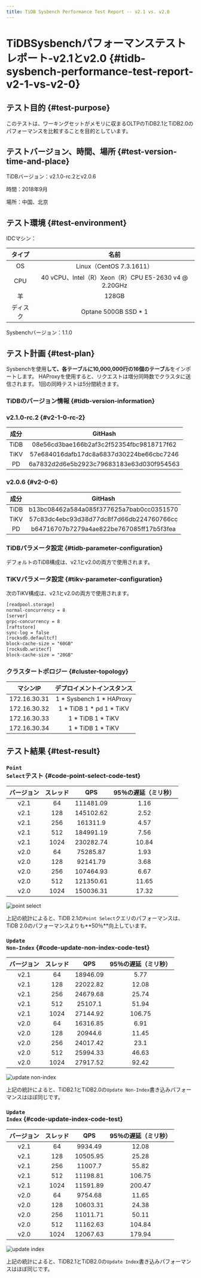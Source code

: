 ```yaml
---
title: TiDB Sysbench Performance Test Report -- v2.1 vs. v2.0
---
```


# TiDBSysbenchパフォーマンステストレポート-v2.1とv2.0 {#tidb-sysbench-performance-test-report-v2-1-vs-v2-0}

## テスト目的 {#test-purpose}

このテストは、ワーキングセットがメモリに収まるOLTPのTiDB2.1とTiDB2.0のパフォーマンスを比較することを目的としています。

## テストバージョン、時間、場所 {#test-version-time-and-place}

TiDBバージョン：v2.1.0-rc.2とv2.0.6

時間：2018年9月

場所：中国、北京

## テスト環境 {#test-environment}

IDCマシン：

|  タイプ |                        名前                       |
| :--: | :---------------------------------------------: |
|  OS  |              Linux（CentOS 7.3.1611）             |
|  CPU | 40 vCPU、Intel（R）Xeon（R）CPU E5-2630 v4 @ 2.20GHz |
|   羊  |                      128GB                      |
| ディスク |               Optane 500GB SSD * 1              |

Sysbenchバージョン：1.1.0

## テスト計画 {#test-plan}

Sysbenchを使用**して、各テーブルに10,000,000行の16個のテーブル**をインポートします。 HAProxyを使用すると、リクエストは増分同時数でクラスタに送信されます。 1回の同時テストは5分間続きます。

### TiDBのバージョン情報 {#tidb-version-information}

### v2.1.0-rc.2 {#v2-1-0-rc-2}

|  成分  |                  GitHash                 |
| :--: | :--------------------------------------: |
| TiDB | 08e56cd3bae166b2af3c2f52354fbc9818717f62 |
| TiKV | 57e684016dafb17dc8a6837d30224be66cbc7246 |
|  PD  | 6a7832d2d6e5b2923c79683183e63d030f954563 |

### v2.0.6 {#v2-0-6}

|  成分  |                  GitHash                 |
| :--: | :--------------------------------------: |
| TiDB | b13bc08462a584a085f377625a7bab0cc0351570 |
| TiKV | 57c83dc4ebc93d38d77dc8f7d66db224760766cc |
|  PD  | b64716707b7279a4ae822be767085ff17b5f3fea |

### TiDBパラメータ設定 {#tidb-parameter-configuration}

デフォルトのTiDB構成は、v2.1とv2.0の両方で使用されます。

### TiKVパラメータ設定 {#tikv-parameter-configuration}

次のTiKV構成は、v2.1とv2.0の両方で使用されます。

```txt
[readpool.storage]
normal-concurrency = 8
[server]
grpc-concurrency = 8
[raftstore]
sync-log = false
[rocksdb.defaultcf]
block-cache-size = "60GB"
[rocksdb.writecf]
block-cache-size = "20GB"
```

### クラスタートポロジー {#cluster-topology}

|     マシンIP    |       デプロイメントインスタンス      |
| :----------: | :----------------------: |
| 172.16.30.31 | 1 * Sysbench 1 * HAProxy |
| 172.16.30.32 | 1 * TiDB 1 * pd 1 * TiKV |
| 172.16.30.33 |     1 * TiDB 1 * TiKV    |
| 172.16.30.34 |     1 * TiDB 1 * TiKV    |

## テスト結果 {#test-result}

### <code>Point Select</code>テスト {#code-point-select-code-test}

| バージョン | スレッド |    QPS    | 95％の遅延（ミリ秒） |
| :---: | :--: | :-------: | :---------: |
|  v2.1 |  64  | 111481.09 |     1.16    |
|  v2.1 |  128 | 145102.62 |     2.52    |
|  v2.1 |  256 |  161311.9 |     4.57    |
|  v2.1 |  512 | 184991.19 |     7.56    |
|  v2.1 | 1024 | 230282.74 |    10.84    |
|  v2.0 |  64  |  75285.87 |     1.93    |
|  v2.0 |  128 |  92141.79 |     3.68    |
|  v2.0 |  256 | 107464.93 |     6.67    |
|  v2.0 |  512 | 121350.61 |    11.65    |
|  v2.0 | 1024 | 150036.31 |    17.32    |

![point select](/media/sysbench_v3_point_select.png)

上記の統計によると、TiDB 2.1の`Point Select`クエリのパフォーマンスは、TiDB 2.0のパフォーマンスよりも**50％**向上しています。

### <code>Update Non-Index</code> {#code-update-non-index-code-test}

| バージョン | スレッド |    QPS   | 95％の遅延（ミリ秒） |
| :---: | :--: | :------: | :---------: |
|  v2.1 |  64  | 18946.09 |     5.77    |
|  v2.1 |  128 | 22022.82 |    12.08    |
|  v2.1 |  256 | 24679.68 |    25.74    |
|  v2.1 |  512 |  25107.1 |    51.94    |
|  v2.1 | 1024 | 27144.92 |    106.75   |
|  v2.0 |  64  | 16316.85 |     6.91    |
|  v2.0 |  128 |  20944.6 |    11.45    |
|  v2.0 |  256 | 24017.42 |     23.1    |
|  v2.0 |  512 | 25994.33 |    46.63    |
|  v2.0 | 1024 | 27917.52 |    92.42    |

![update non-index](/media/sysbench_v3_update_non_index.png)

上記の統計によると、TiDB2.1とTiDB2.0の`Update Non-Index`書き込みパフォーマンスはほぼ同じです。

### <code>Update Index</code> {#code-update-index-code-test}

| バージョン | スレッド |    QPS   | 95％の遅延（ミリ秒） |
| :---: | :--: | :------: | :---------: |
|  v2.1 |  64  |  9934.49 |    12.08    |
|  v2.1 |  128 | 10505.95 |    25.28    |
|  v2.1 |  256 |  11007.7 |    55.82    |
|  v2.1 |  512 | 11198.81 |    106.75   |
|  v2.1 | 1024 | 11591.89 |    200.47   |
|  v2.0 |  64  |  9754.68 |    11.65    |
|  v2.0 |  128 | 10603.31 |    24.38    |
|  v2.0 |  256 | 11011.71 |    50.11    |
|  v2.0 |  512 | 11162.63 |    104.84   |
|  v2.0 | 1024 | 12067.63 |    179.94   |

![update index](/media/sysbench_v3_update_index.png)

上記の統計によると、TiDB2.1とTiDB2.0の`Update Index`書き込みパフォーマンスはほぼ同じです。
